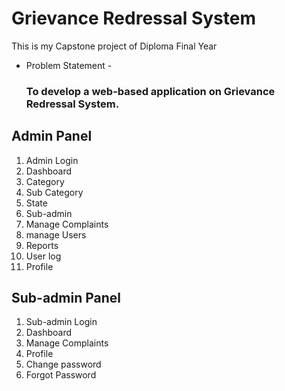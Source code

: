 # Grievance Redressal System
This is my Capstone project of Diploma Final Year 

- Problem Statement -
  ### To develop a web-based application on Grievance Redressal System.

Admin Panel
  --
  1. Admin Login                       
  2. Dashboard
  3. Category
  4. Sub Category
  5. State
  6. Sub-admin
  7. Manage Complaints
  8. manage Users
  9. Reports
  10. User log
  11. Profile

Sub-admin Panel
--
  1. Sub-admin Login
  2. Dashboard
  3. Manage Complaints
  4. Profile
  5. Change password
  6. Forgot Password
    


